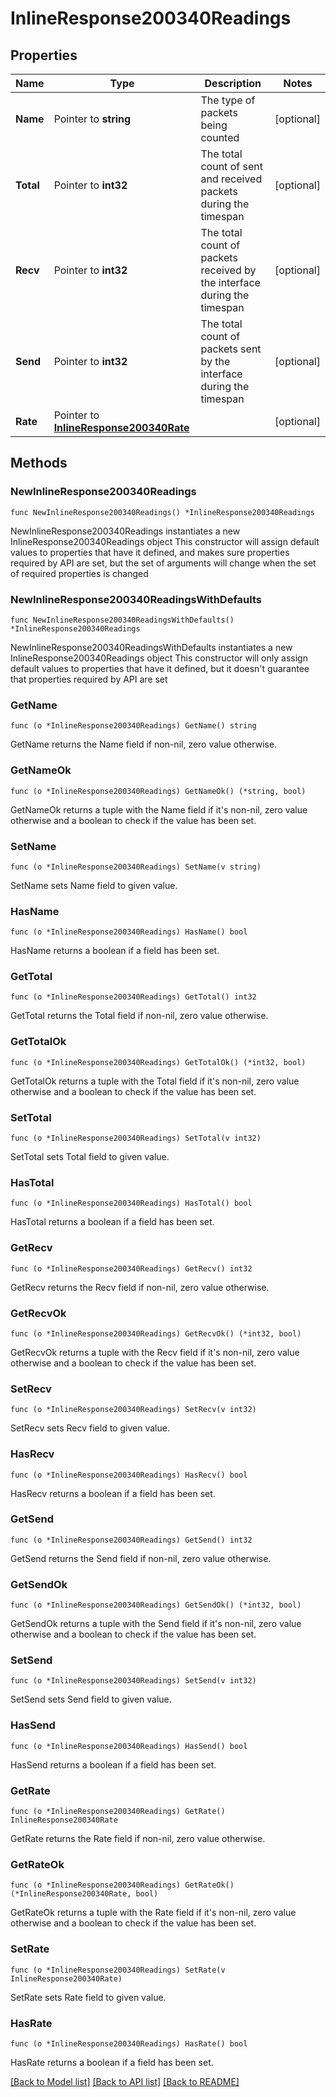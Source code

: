 # InlineResponse200340Readings

## Properties

Name | Type | Description | Notes
------------ | ------------- | ------------- | -------------
**Name** | Pointer to **string** | The type of packets being counted | [optional] 
**Total** | Pointer to **int32** | The total count of sent and received packets during the timespan | [optional] 
**Recv** | Pointer to **int32** | The total count of packets received by the interface during the timespan | [optional] 
**Send** | Pointer to **int32** | The total count of packets sent by the interface during the timespan | [optional] 
**Rate** | Pointer to [**InlineResponse200340Rate**](InlineResponse200340Rate.md) |  | [optional] 

## Methods

### NewInlineResponse200340Readings

`func NewInlineResponse200340Readings() *InlineResponse200340Readings`

NewInlineResponse200340Readings instantiates a new InlineResponse200340Readings object
This constructor will assign default values to properties that have it defined,
and makes sure properties required by API are set, but the set of arguments
will change when the set of required properties is changed

### NewInlineResponse200340ReadingsWithDefaults

`func NewInlineResponse200340ReadingsWithDefaults() *InlineResponse200340Readings`

NewInlineResponse200340ReadingsWithDefaults instantiates a new InlineResponse200340Readings object
This constructor will only assign default values to properties that have it defined,
but it doesn't guarantee that properties required by API are set

### GetName

`func (o *InlineResponse200340Readings) GetName() string`

GetName returns the Name field if non-nil, zero value otherwise.

### GetNameOk

`func (o *InlineResponse200340Readings) GetNameOk() (*string, bool)`

GetNameOk returns a tuple with the Name field if it's non-nil, zero value otherwise
and a boolean to check if the value has been set.

### SetName

`func (o *InlineResponse200340Readings) SetName(v string)`

SetName sets Name field to given value.

### HasName

`func (o *InlineResponse200340Readings) HasName() bool`

HasName returns a boolean if a field has been set.

### GetTotal

`func (o *InlineResponse200340Readings) GetTotal() int32`

GetTotal returns the Total field if non-nil, zero value otherwise.

### GetTotalOk

`func (o *InlineResponse200340Readings) GetTotalOk() (*int32, bool)`

GetTotalOk returns a tuple with the Total field if it's non-nil, zero value otherwise
and a boolean to check if the value has been set.

### SetTotal

`func (o *InlineResponse200340Readings) SetTotal(v int32)`

SetTotal sets Total field to given value.

### HasTotal

`func (o *InlineResponse200340Readings) HasTotal() bool`

HasTotal returns a boolean if a field has been set.

### GetRecv

`func (o *InlineResponse200340Readings) GetRecv() int32`

GetRecv returns the Recv field if non-nil, zero value otherwise.

### GetRecvOk

`func (o *InlineResponse200340Readings) GetRecvOk() (*int32, bool)`

GetRecvOk returns a tuple with the Recv field if it's non-nil, zero value otherwise
and a boolean to check if the value has been set.

### SetRecv

`func (o *InlineResponse200340Readings) SetRecv(v int32)`

SetRecv sets Recv field to given value.

### HasRecv

`func (o *InlineResponse200340Readings) HasRecv() bool`

HasRecv returns a boolean if a field has been set.

### GetSend

`func (o *InlineResponse200340Readings) GetSend() int32`

GetSend returns the Send field if non-nil, zero value otherwise.

### GetSendOk

`func (o *InlineResponse200340Readings) GetSendOk() (*int32, bool)`

GetSendOk returns a tuple with the Send field if it's non-nil, zero value otherwise
and a boolean to check if the value has been set.

### SetSend

`func (o *InlineResponse200340Readings) SetSend(v int32)`

SetSend sets Send field to given value.

### HasSend

`func (o *InlineResponse200340Readings) HasSend() bool`

HasSend returns a boolean if a field has been set.

### GetRate

`func (o *InlineResponse200340Readings) GetRate() InlineResponse200340Rate`

GetRate returns the Rate field if non-nil, zero value otherwise.

### GetRateOk

`func (o *InlineResponse200340Readings) GetRateOk() (*InlineResponse200340Rate, bool)`

GetRateOk returns a tuple with the Rate field if it's non-nil, zero value otherwise
and a boolean to check if the value has been set.

### SetRate

`func (o *InlineResponse200340Readings) SetRate(v InlineResponse200340Rate)`

SetRate sets Rate field to given value.

### HasRate

`func (o *InlineResponse200340Readings) HasRate() bool`

HasRate returns a boolean if a field has been set.


[[Back to Model list]](../README.md#documentation-for-models) [[Back to API list]](../README.md#documentation-for-api-endpoints) [[Back to README]](../README.md)


